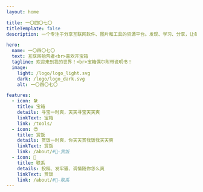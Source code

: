 ```yaml
---
layout: home

title: 一〇四〇七〇
titleTemplate: false
description: 一个专注于分享互联网软件、图片和工具的资源平台。发现、学习、分享，让每一次访问都充满惊喜。

hero:
  name: 一〇四〇七〇
  text: 互联网拾荒者<br>喜欢开宝箱
  tagline: 欢迎来到我的世界！<br>宝箱偶尔附带说明书！
  image:
    light: /logo/logo_light.svg
    dark: /logo/logo_dark.svg
    alt: 一〇四〇七〇

features:
  - icon: 🛠️
    title: 宝箱
    details: 寻宝一时爽，天天寻宝天天爽
    linkText: 宝箱
    link: /tools/
  - icon: 😍
    title: 赏饭
    details: 赏饭一时爽，你天天赏我饭我天天爽
    linkText: 赏饭
    link: /about/#🤩-赏饭
  - icon: 📱
    title: 联系
    details: 投稿、发牢骚、调情随你怎么爽
    linkText: 赏饭
    link: /about/#📱-联系
---
```


<script setup>
import {onMounted} from 'vue';

onMounted(()=>{
    const latter = document.querySelector('.main .text');
    latter.style.fontSize = '32px';
    latter.style.lineHeight = '1.5em';
    latter.style.marginTop='15px';
    
     // 将 tag=全部 保存到 localStorage
    if (!localStorage.getItem('tag')) {
        localStorage.setItem('tag', '全部')
    };

   

})

</script>